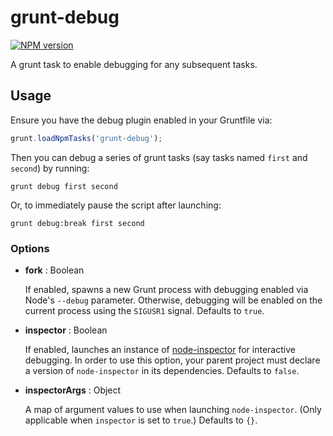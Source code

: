 grunt-debug
===========
[![NPM version](https://badge.fury.io/js/grunt-debug.png)](http://badge.fury.io/js/grunt-debug)

A grunt task to enable debugging for any subsequent tasks.

Usage
-----

Ensure you have the debug plugin enabled in your Gruntfile via:

```js
grunt.loadNpmTasks('grunt-debug');
```

Then you can debug a series of grunt tasks (say tasks named `first` and `second`) by running:

```shell
grunt debug first second
```

Or, to immediately pause the script after launching:

```shell
grunt debug:break first second
```

### Options ###

* __fork__ : Boolean

  If enabled, spawns a new Grunt process with debugging enabled via Node's `--debug` parameter. Otherwise, debugging will be enabled on the current process using the `SIGUSR1` signal. Defaults to `true`.

* __inspector__ : Boolean

  If enabled, launches an instance of [node-inspector](https://github.com/node-inspector/node-inspector) for interactive debugging. In order to use this option, your parent project must declare a version of `node-inspector` in its dependencies. Defaults to `false`.

* __inspectorArgs__ : Object

  A map of argument values to use when launching `node-inspector`. (Only applicable when `inspector` is set to `true`.) Defaults to `{}`.

